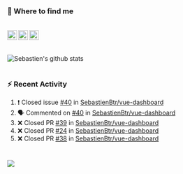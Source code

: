 
<h1></h1>

### :speech_balloon: Where to find me

</br>
<a href="https://twitter.com/seb_bouttier">
  <img align="left" width="22px" src="https://cdn.jsdelivr.net/npm/simple-icons@v3/icons/twitter.svg" />
</a>
<a href="https://www.linkedin.com/in/sebastien-bouttier">
  <img align="left" width="22px" src="https://cdn.jsdelivr.net/npm/simple-icons@v3/icons/linkedin.svg" />
</a>
<a href="https://sebastien-bouttier.medium.com/">
  <img align="left" width="22px" src="https://cdn.jsdelivr.net/npm/simple-icons@v3/icons/medium.svg" />
</a>
</br>

<h1></h1>

![Sebastien's github stats](https://github-readme-stats.vercel.app/api?username=sebastienBtr&show_icons=true&title_color=24292e&icon_color=40c463&text_color=24292e&bg_color=fff&count_private=true)

<h1></h1>

### :zap: Recent Activity

<!--START_SECTION:activity-->
1. ❗️ Closed issue [#40](https://github.com/SebastienBtr/vue-dashboard/issues/40) in [SebastienBtr/vue-dashboard](https://github.com/SebastienBtr/vue-dashboard)
2. 🗣 Commented on [#40](https://github.com/SebastienBtr/vue-dashboard/issues/40) in [SebastienBtr/vue-dashboard](https://github.com/SebastienBtr/vue-dashboard)
3. ❌ Closed PR [#39](https://github.com/SebastienBtr/vue-dashboard/pull/39) in [SebastienBtr/vue-dashboard](https://github.com/SebastienBtr/vue-dashboard)
4. ❌ Closed PR [#24](https://github.com/SebastienBtr/vue-dashboard/pull/24) in [SebastienBtr/vue-dashboard](https://github.com/SebastienBtr/vue-dashboard)
5. ❌ Closed PR [#38](https://github.com/SebastienBtr/vue-dashboard/pull/38) in [SebastienBtr/vue-dashboard](https://github.com/SebastienBtr/vue-dashboard)
<!--END_SECTION:activity-->

<h1></h1>

![](https://komarev.com/ghpvc/?username=sebastienBtr)

